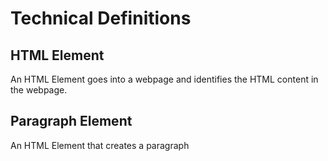 # Technical Definitions

## HTML Element
An HTML Element goes into a webpage and identifies the HTML content in the webpage.

## Paragraph Element
An HTML Element that creates a paragraph
